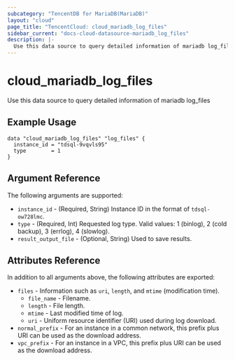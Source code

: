 ```yaml
---
subcategory: "TencentDB for MariaDB(MariaDB)"
layout: "cloud"
page_title: "TencentCloud: cloud_mariadb_log_files"
sidebar_current: "docs-cloud-datasource-mariadb_log_files"
description: |-
  Use this data source to query detailed information of mariadb log_files
---
```


# cloud_mariadb_log_files

Use this data source to query detailed information of mariadb log_files

## Example Usage

```hcl
data "cloud_mariadb_log_files" "log_files" {
  instance_id = "tdsql-9vqvls95"
  type        = 1
}
```

## Argument Reference

The following arguments are supported:

* `instance_id` - (Required, String) Instance ID in the format of `tdsql-ow728lmc`.
* `type` - (Required, Int) Requested log type. Valid values: 1 (binlog), 2 (cold backup), 3 (errlog), 4 (slowlog).
* `result_output_file` - (Optional, String) Used to save results.

## Attributes Reference

In addition to all arguments above, the following attributes are exported:

* `files` - Information such as `uri`, `length`, and `mtime` (modification time).
  * `file_name` - Filename.
  * `length` - File length.
  * `mtime` - Last modified time of log.
  * `uri` - Uniform resource identifier (URI) used during log download.
* `normal_prefix` - For an instance in a common network, this prefix plus URI can be used as the download address.
* `vpc_prefix` - For an instance in a VPC, this prefix plus URI can be used as the download address.



